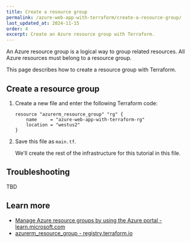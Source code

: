```yaml
---
title: Create a resource group
permalink: /azure-web-app-with-terraform/create-a-resource-group/
last_updated_at: 2024-11-15
order: 4
excerpt: Create an Azure resource group with Terraform.
---
```


An Azure resource group is a logical way to group related resources. All Azure resources must belong to a resource group.

This page describes how to create a resource group with Terraform.

## Create a resource group

1. Create a new file and enter the following Terraform code:

    ```hcl
    resource "azurerm_resource_group" "rg" {
        name     = "azure-web-app-with-terraform-rg"
        location = "westus2"
    }
    ```

1. Save this file as `main.tf`.

    We'll create the rest of the infrastructure for this tutorial in this file.

## Troubleshooting

TBD

## Learn more

- [Manage Azure resource groups by using the Azure portal - learn.microsoft.com](https://learn.microsoft.com/en-us/azure/azure-resource-manager/management/manage-resource-groups-portal)
- [azurerm_resource_group - registry.terraform.io](https://registry.terraform.io/providers/hashicorp/azurerm/latest/docs/resources/resource_group)

